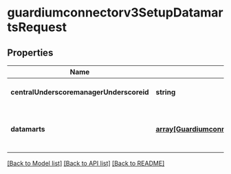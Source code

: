 # guardiumconnectorv3SetupDatamartsRequest

## Properties
Name | Type | Description | Notes
------------ | ------------- | ------------- | -------------
**centralUnderscoremanagerUnderscoreid** | **string** | central manager | [optional] [default to null]
**datamarts** | [**array[Guardiumconnectorv3DatamartExecutionMode]**](Guardiumconnectorv3DatamartExecutionMode.md) | list of datamarts and new execution mode | [optional] [default to null]

[[Back to Model list]](../README.md#documentation-for-models) [[Back to API list]](../README.md#documentation-for-api-endpoints) [[Back to README]](../README.md)


